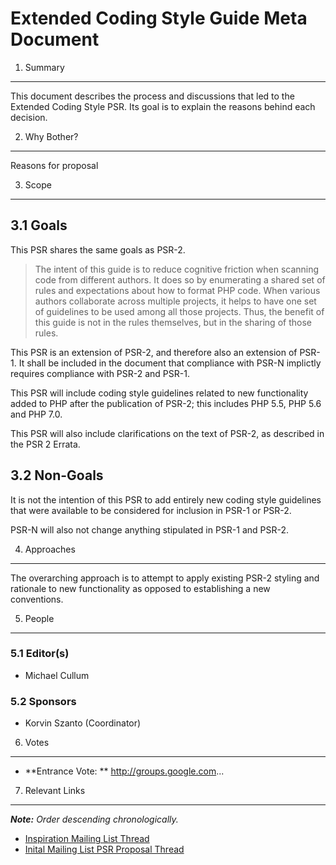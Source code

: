 Extended Coding Style Guide Meta Document
====================================

1. Summary
----------

This document describes the process and discussions that led to the Extended Coding
Style PSR. Its goal is to explain the reasons behind each decision.

2. Why Bother?
--------------

Reasons for proposal

3. Scope
--------

## 3.1 Goals

This PSR shares the same goals as PSR-2.

> The intent of this guide is to reduce cognitive friction when scanning code from
> different authors. It does so by enumerating a shared set of rules and expectations
> about how to format PHP code.
> When various authors collaborate across multiple projects, it helps to have one set
> of guidelines to be used among all those projects. Thus, the benefit of this guide is
> not in the rules themselves, but in the sharing of those rules.

This PSR is an extension of PSR-2, and therefore also an extension of PSR-1. It shall be
included in the document that compliance with PSR-N implictly requires compliance with
PSR-2 and PSR-1.

This PSR will include coding style guidelines related to new functionality added to PHP
after the publication of PSR-2; this includes PHP 5.5, PHP 5.6 and PHP 7.0.

This PSR will also include clarifications on the text of PSR-2, as described in the PSR
2 Errata.

## 3.2 Non-Goals

It is not the intention of this PSR to add entirely new coding style guidelines that
were available to be considered for inclusion in PSR-1 or PSR-2.

PSR-N will also not change anything stipulated in PSR-1 and PSR-2.

4. Approaches
-------------

The overarching approach is to attempt to apply existing PSR-2 styling and rationale to
new functionality as opposed to establishing a new conventions.


5. People
---------

### 5.1 Editor(s)

* Michael Cullum

### 5.2 Sponsors

* Korvin Szanto (Coordinator)

6. Votes
--------

* **Entrance Vote: ** http://groups.google.com...

7. Relevant Links
-----------------

_**Note:** Order descending chronologically._

* [Inspiration Mailing List Thread](https://groups.google.com/forum/?utm_medium=email&utm_source=footer#!topic/php-fig/wh9avopSR9k)
* [Inital Mailing List PSR Proposal Thread](https://groups.google.com/forum/?utm_medium=email&utm_source=footer#!topic/php-fig/MkFacLdfGso)
